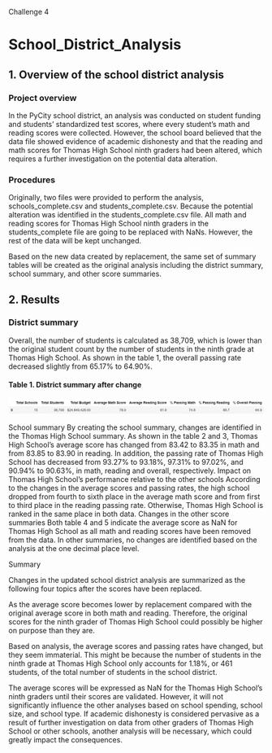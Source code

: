 Challenge 4
# School_District_Analysis

## 1. Overview of the school district analysis
### Project overview
In the PyCity school district, an analysis was conducted on student funding and students’ standardized test scores, where every student’s math and reading scores were collected. However, the school board believed that the data file showed evidence of academic dishonesty and that the reading and math scores for Thomas High School ninth graders had been altered, which requires a further investigation on the potential data alteration.

### Procedures
Originally, two files were provided to perform the analysis, schools_complete.csv and students_complete.csv. Because the potential alteration was identified in the students_complete.csv file. All math and reading scores for Thomas High School ninth graders in the students_complete file are going to be replaced with NaNs. However, the rest of the data will be kept unchanged.

Based on the new data created by replacement, the same set of summary tables will be created as the original analysis including the district summary, school summary, and other score summaries. 

## 2. Results
### District summary
Overall, the number of students is calculated as 38,709, which is lower than the original student count by the number of students in the ninth grade at Thomas High School. As shown in the table 1, the overall passing rate decreased slightly from 65.17% to 64.90%.

#### Table 1. District summary after change
![](https://github.com/Ryoichi2022/School_District_Analysis/blob/main/T1_PyCity_District_After.png)

School summary
By creating the school summary, changes are identified in the Thomas High School summary. As shown in the table 2 and 3, Thomas High School’s average score has changed from 83.42 to 83.35 in math and from 83.85 to 83.90 in reading. In addition, the passing rate of Thomas High School has decreased from 93.27% to 93.18%, 97.31% to 97.02%, and 90.94% to 90.63%, in math, reading and overall, respectively. 
Impact on Thomas High School’s performance relative to the other schools
According to the changes in the average scores and passing rates, the high school dropped from fourth to sixth place in the average math score and from first to third place in the reading passing rate. Otherwise, Thomas High School is ranked in the same place in both data.
Changes in the other score summaries
Both table 4 and 5 indicate the average score as NaN for Thomas High School as all math and reading scores have been removed from the data. In other summaries, no changes are identified based on the analysis at the one decimal place level. 


Summary

Changes in the updated school district analysis are summarized as the following four topics after the scores have been replaced.

As the average score becomes lower by replacement compared with the original average score in both math and reading. Therefore, the original scores for the ninth grader of Thomas High School could possibly be higher on purpose than they are.

Based on analysis, the average scores and passing rates have changed, but they seem immaterial. This might be because the number of students in the ninth grade at Thomas High School only accounts for 1.18%, or 461 students, of the total number of students in the school district.

The average scores will be expressed as NaN for the Thomas High School’s ninth graders until their scores are validated. However, it will not significantly influence the other analyses based on school spending, school size, and school type.
If academic dishonesty is considered pervasive as a result of further investigation on data from other graders of Thomas High School or other schools, another analysis will be necessary, which could greatly impact the consequences.
